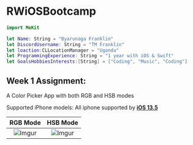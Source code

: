 # RWiOSBootcamp


``` swift
import MeKit

let Name: String = "Byarunaga Franklin"
let DiscordUsername: String = "TM Franklin"
let loaction:CLLocationManager = "Uganda"
let ProgrammingExperience: String = "1 year with iOS & Swift"
let GoalsHobbiesInterests:[String] = ["Coding", "Music", "Coding"]

```

## **Week 1 Assignment:**

A Color Picker App with both RGB and HSB modes

Supported iPhone models: All iphone supported by **[iOS 13.5](https://support.apple.com/en-il/guide/iphone/iphe3fa5df43/ios)**


RGB Mode             |  HSB Mode
:-------------------------:|:-------------------------:
![Imgur](https://i.imgur.com/9tkL3R4.png)  |  ![Imgur](https://i.imgur.com/DKfavP1.png)
